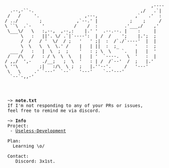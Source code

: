 <pre>
                                                       ,----, 
  .--,-``-.                                        ,/   .`| 
 /   /     '.                 ,---,              ,`   .'  : 
/ ../        ;             ,`--.' |            ;    ;     / 
\ ``\  .`-    '           /    /  :          .'___,/    ,'  
 \___\/   \   :,--,  ,--,:    |.' '  .--.--. |    :     |   
      \   :   ||'. \/ .`|`----':  | /  /    ';    |.';  ;   
      /  /   / '  \/  / ;   '   ' ;|  :  /`./`----'  |  |   
      \  \   \  \  \.' /    |   | ||  :  ;_      '   :  ;   
  ___ /   :   |  \  ;  ;    '   : ; \  \    `.   |   |  '   
 /   /\   /   : / \  \  \   |   | '  `----.   \  '   :  |   
/ ,,/  ',-    ./__;   ;  \  '   : | /  /`--'  /  ;   |.'    
\ ''\        ;|   :/\  \ ;  ;   |.''--'.     /   '---'      
 \   \     .' `---'  `--`   '---'    `--'---'               
  `--`-,,-'                                                 
                                                            
<pre/>
  
<pre>
 ~> <strong>note.txt</strong>
 If I'm not responding to any of your PRs or issues,
 feel free to remind me via discord.
  
 ~> <strong>Info</strong>
 Project:
  - <a href="https://github.com/orgs/UselessDevelopment/repositories">Useless-Development</a>
  
 Plan:
   Learning \o/

 Contact:
    Discord: 3x1st.
</pre>
